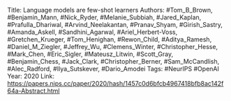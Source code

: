 Title: Language models are few-shot learners
Authors: #Tom_B_Brown, #Benjamin_Mann, #Nick_Ryder, #Melanie_Subbiah, #Jared_Kaplan, #Prafulla_Dhariwal, #Arvind_Neelakantan, #Pranav_Shyam, #Girish_Sastry, #Amanda_Askell, #Sandhini_Agarwal, #Ariel_Herbert-Voss, #Gretchen_Krueger, #Tom_Henighan, #Rewon_Child, #Aditya_Ramesh, #Daniel_M_Ziegler, #Jeffrey_Wu, #Clemens_Winter, #Christopher_Hesse, #Mark_Chen, #Eric_Sigler, #Mateusz_Litwin, #Scott_Gray, #Benjamin_Chess, #Jack_Clark, #Christopher_Berner, #Sam_McCandlish, #Alec_Radford, #Ilya_Sutskever, #Dario_Amodei
Tags:  #NeurIPS #OpenAI 
Year: 2020
Link: https://papers.nips.cc/paper/2020/hash/1457c0d6bfcb4967418bfb8ac142f64a-Abstract.html